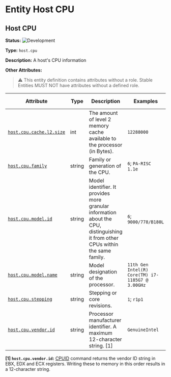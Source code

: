 <!-- NOTE: THIS FILE IS AUTOGENERATED. DO NOT EDIT BY HAND. -->
<!-- see templates/registry/markdown/entity_namespace.md.j2 -->
<!-- markdownlint-capture -->
<!-- markdownlint-disable -->

# Entity Host CPU

## Host CPU

**Status:** ![Development](https://img.shields.io/badge/-development-blue)

**Type:** `host.cpu`

**Description:** A host's CPU information

**Other Attributes:**

> :warning: This entity definition contains attributes without a role.
> Stable Entities MUST NOT have attributes without a defined role.

| Attribute  | Type | Description  | Examples  | [Requirement Level](https://opentelemetry.io/docs/specs/semconv/general/attribute-requirement-level/) | Stability |
|---|---|---|---|---|---|
| [`host.cpu.cache.l2.size`](/docs/registry/attributes/host.md) | int | The amount of level 2 memory cache available to the processor (in Bytes). | `12288000` | `Opt-In` | ![Development](https://img.shields.io/badge/-development-blue) |
| [`host.cpu.family`](/docs/registry/attributes/host.md) | string | Family or generation of the CPU. | `6`; `PA-RISC 1.1e` | `Opt-In` | ![Development](https://img.shields.io/badge/-development-blue) |
| [`host.cpu.model.id`](/docs/registry/attributes/host.md) | string | Model identifier. It provides more granular information about the CPU, distinguishing it from other CPUs within the same family. | `6`; `9000/778/B180L` | `Opt-In` | ![Development](https://img.shields.io/badge/-development-blue) |
| [`host.cpu.model.name`](/docs/registry/attributes/host.md) | string | Model designation of the processor. | `11th Gen Intel(R) Core(TM) i7-1185G7 @ 3.00GHz` | `Opt-In` | ![Development](https://img.shields.io/badge/-development-blue) |
| [`host.cpu.stepping`](/docs/registry/attributes/host.md) | string | Stepping or core revisions. | `1`; `r1p1` | `Opt-In` | ![Development](https://img.shields.io/badge/-development-blue) |
| [`host.cpu.vendor.id`](/docs/registry/attributes/host.md) | string | Processor manufacturer identifier. A maximum 12-character string. [1] | `GenuineIntel` | `Opt-In` | ![Development](https://img.shields.io/badge/-development-blue) |

**[1] `host.cpu.vendor.id`:** [CPUID](https://wiki.osdev.org/CPUID) command returns the vendor ID string in EBX, EDX and ECX registers. Writing these to memory in this order results in a 12-character string.


<!-- markdownlint-restore -->
